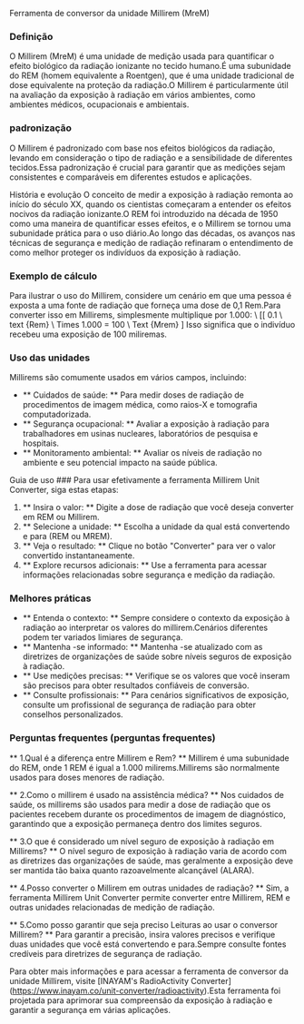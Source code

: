 Ferramenta de conversor da unidade Millirem (MreM)

### Definição
O Millirem (MreM) é uma unidade de medição usada para quantificar o efeito biológico da radiação ionizante no tecido humano.É uma subunidade do REM (homem equivalente a Roentgen), que é uma unidade tradicional de dose equivalente na proteção da radiação.O Millirem é particularmente útil na avaliação da exposição à radiação em vários ambientes, como ambientes médicos, ocupacionais e ambientais.

### padronização
O Millirem é padronizado com base nos efeitos biológicos da radiação, levando em consideração o tipo de radiação e a sensibilidade de diferentes tecidos.Essa padronização é crucial para garantir que as medições sejam consistentes e comparáveis ​​em diferentes estudos e aplicações.

História e evolução
O conceito de medir a exposição à radiação remonta ao início do século XX, quando os cientistas começaram a entender os efeitos nocivos da radiação ionizante.O REM foi introduzido na década de 1950 como uma maneira de quantificar esses efeitos, e o Millirem se tornou uma subunidade prática para o uso diário.Ao longo das décadas, os avanços nas técnicas de segurança e medição de radiação refinaram o entendimento de como melhor proteger os indivíduos da exposição à radiação.

### Exemplo de cálculo
Para ilustrar o uso do Millirem, considere um cenário em que uma pessoa é exposta a uma fonte de radiação que forneça uma dose de 0,1 Rem.Para converter isso em Millirems, simplesmente multiplique por 1.000:
\ [[
0.1 \ text {Rem} \ Times 1.000 = 100 \ Text {Mrem}
\]
Isso significa que o indivíduo recebeu uma exposição de 100 miliremas.

### Uso das unidades
Millirems são comumente usados ​​em vários campos, incluindo:
- ** Cuidados de saúde: ** Para medir doses de radiação de procedimentos de imagem médica, como raios-X e tomografia computadorizada.
- ** Segurança ocupacional: ** Avaliar a exposição à radiação para trabalhadores em usinas nucleares, laboratórios de pesquisa e hospitais.
- ** Monitoramento ambiental: ** Avaliar os níveis de radiação no ambiente e seu potencial impacto na saúde pública.

Guia de uso ###
Para usar efetivamente a ferramenta Millirem Unit Converter, siga estas etapas:
1. ** Insira o valor: ** Digite a dose de radiação que você deseja converter em REM ou Millirem.
2. ** Selecione a unidade: ** Escolha a unidade da qual está convertendo e para (REM ou MREM).
3. ** Veja o resultado: ** Clique no botão "Converter" para ver o valor convertido instantaneamente.
4. ** Explore recursos adicionais: ** Use a ferramenta para acessar informações relacionadas sobre segurança e medição da radiação.

### Melhores práticas
- ** Entenda o contexto: ** Sempre considere o contexto da exposição à radiação ao interpretar os valores do millirem.Cenários diferentes podem ter variados limiares de segurança.
- ** Mantenha -se informado: ** Mantenha -se atualizado com as diretrizes de organizações de saúde sobre níveis seguros de exposição à radiação.
- ** Use medições precisas: ** Verifique se os valores que você inseram são precisos para obter resultados confiáveis ​​de conversão.
- ** Consulte profissionais: ** Para cenários significativos de exposição, consulte um profissional de segurança de radiação para obter conselhos personalizados.

### Perguntas frequentes (perguntas frequentes)

** 1.Qual é a diferença entre Millirem e Rem? **
Millirem é uma subunidade do REM, onde 1 REM é igual a 1.000 milirems.Millirems são normalmente usados ​​para doses menores de radiação.

** 2.Como o millirem é usado na assistência médica? **
Nos cuidados de saúde, os millirems são usados ​​para medir a dose de radiação que os pacientes recebem durante os procedimentos de imagem de diagnóstico, garantindo que a exposição permaneça dentro dos limites seguros.

** 3.O que é considerado um nível seguro de exposição à radiação em Millirems? **
O nível seguro de exposição à radiação varia de acordo com as diretrizes das organizações de saúde, mas geralmente a exposição deve ser mantida tão baixa quanto razoavelmente alcançável (ALARA).

** 4.Posso converter o Millirem em outras unidades de radiação? **
Sim, a ferramenta Millirem Unit Converter permite converter entre Millirem, REM e outras unidades relacionadas de medição de radiação.

** 5.Como posso garantir que seja preciso Leituras ao usar o conversor Millirem? **
Para garantir a precisão, insira valores precisos e verifique duas unidades que você está convertendo e para.Sempre consulte fontes credíveis para diretrizes de segurança de radiação.

Para obter mais informações e para acessar a ferramenta de conversor da unidade Millirem, visite [INAYAM's RadioActivity Converter] (https://www.inayam.co/unit-converter/radioactivity).Esta ferramenta foi projetada para aprimorar sua compreensão da exposição à radiação e garantir a segurança em várias aplicações.